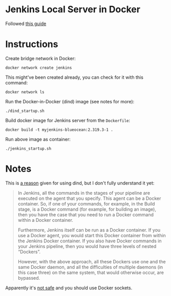 # Jenkins Local Server in Docker

Followed [this guide](https://www.jenkins.io/doc/book/installing/docker/#setup-wizard)

# Instructions

Create bridge network in Docker:

```
docker network create jenkins
```

This might've been created already, you can check for it with this command:
```
docker network ls
```

Run the Docker-in-Docker (dind) image (see notes for more):
```
./dind_startup.sh
```

Build docker image for Jenkins server from the `Dockerfile`:
```
docker build -t myjenkins-blueocean:2.319.3-1 .
```

Run above image as container:
```
./jenkins_startup.sh
```

# Notes

This is [a reason](https://itnext.io/docker-in-docker-521958d34efd) given for using dind, but I don't fully understand it yet:

> In Jenkins, all the commands in the stages of your pipeline are executed on the agent that you specify. This agent can be a Docker container. So, if one of your commands, for example, in the Build stage, is a Docker command (for example, for building an image), then you have the case that you need to run a Docker command within a Docker container.
>
> Furthermore, Jenkins itself can be run as a Docker container. If you use a Docker agent, you would start this Docker container from within the Jenkins Docker container. If you also have Docker commands in your Jenkins pipeline, then you would have three levels of nested “Dockers”.
>
> However, with the above approach, all these Dockers use one and the same Docker daemon, and all the difficulties of multiple daemons (in this case three) on the same system, that would otherwise occur, are bypassed.

Apparently it's [not safe](https://jpetazzo.github.io/2015/09/03/do-not-use-docker-in-docker-for-ci/) and you should use Docker sockets.


